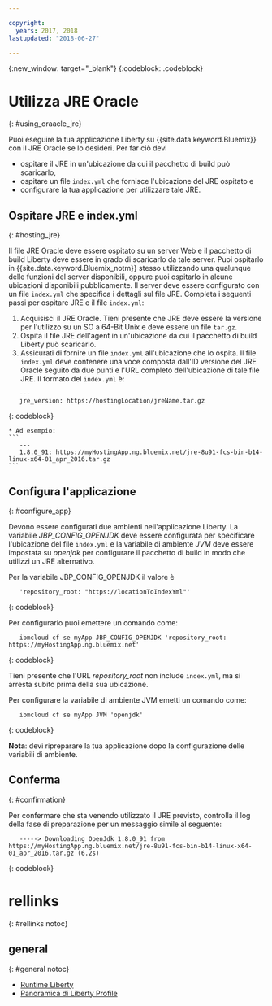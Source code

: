 ```yaml
---

copyright:
  years: 2017, 2018
lastupdated: "2018-06-27"

---
```


{:new_window: target="_blank"}
{:codeblock: .codeblock}

# Utilizza JRE Oracle
{: #using_oraacle_jre}

Puoi eseguire la tua applicazione Liberty su {{site.data.keyword.Bluemix}} con il JRE Oracle se lo desideri.  Per far ciò devi
* ospitare il JRE in un'ubicazione da cui il pacchetto di build può scaricarlo,
* ospitare un file `index.yml` che fornisce l'ubicazione del JRE ospitato e
* configurare la tua applicazione per utilizzare tale JRE.

## Ospitare JRE e index.yml
{: #hosting_jre}

Il file JRE Oracle deve essere ospitato su un server Web e il pacchetto di build Liberty deve essere in grado di scaricarlo da tale server. Puoi ospitarlo in {{site.data.keyword.Bluemix_notm}} stesso utilizzando una qualunque delle funzioni del server disponibili, oppure puoi ospitarlo in alcune ubicazioni disponibili pubblicamente.  Il server deve essere configurato con un file `index.yml` che specifica i dettagli sul file JRE. Completa i seguenti passi per ospitare JRE e il file `index.yml`:
  1. Acquisisci il JRE Oracle.  Tieni presente che JRE deve essere la versione per l'utilizzo su un SO a 64-Bit Unix e deve essere un file `tar.gz`.
  2. Ospita il file JRE dell'agent in un'ubicazione da cui il pacchetto di build Liberty può scaricarlo.
  3. Assicurati di fornire un file `index.yml` all'ubicazione che lo ospita. Il file `index.yml` deve contenere una voce composta dall'ID versione del JRE Oracle seguito da due punti e l'URL completo dell'ubicazione di tale file JRE. Il formato del `index.yml` è:
```
   ---
   jre_version: https://hostingLocation/jreName.tar.gz
```
{: codeblock}

    * Ad esempio:
    ```
       ---
       1.8.0_91: https://myHostingApp.ng.bluemix.net/jre-8u91-fcs-bin-b14-linux-x64-01_apr_2016.tar.gz
    ```

## Configura l'applicazione
{: #configure_app}

Devono essere configurati due ambienti nell'applicazione Liberty. La variabile *JBP_CONFIG_OPENJDK* deve essere configurata per specificare l'ubicazione del file `index.yml` e la variabile di ambiente *JVM* deve essere impostata su *openjdk* per configurare il pacchetto di build in modo che utilizzi un JRE alternativo.

Per la variabile JBP_CONFIG_OPENJDK il valore è
```
   'repository_root: "https://locationToIndexYml"'
```
{: codeblock}

Per configurarlo puoi emettere un comando come:
```
   ibmcloud cf se myApp JBP_CONFIG_OPENJDK 'repository_root: https://myHostingApp.ng.bluemix.net'
```
{: codeblock}

Tieni presente che l'URL *repository_root* non include `index.yml`, ma si arresta subito prima della sua ubicazione.

Per configurare la variabile di ambiente JVM emetti un comando come:
```
   ibmcloud cf se myApp JVM 'openjdk'
```
{: codeblock}

**Nota**: devi ripreparare la tua applicazione dopo la configurazione delle variabili di ambiente.

## Conferma
{: #confirmation}

Per confermare che sta venendo utilizzato il JRE previsto, controlla il log della fase di preparazione per un messaggio simile al seguente:
```
   -----> Downloading OpenJdk 1.8.0_91 from https://myHostingApp.ng.bluemix.net/jre-8u91-fcs-bin-b14-linux-x64-01_apr_2016.tar.gz (6.2s)
```
{: codeblock}

# rellinks
{: #rellinks notoc}
## general
{: #general notoc}
* [Runtime Liberty](index.html)
* [Panoramica di Liberty Profile](https://www.ibm.com/support/knowledgecenter/SSEQTP_liberty/com.ibm.websphere.wlp.doc/ae/cwlp_about.html)
